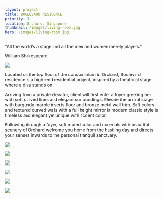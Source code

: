 ```yaml
---
layout: project
title: BOULEVARD RESIDENCE
priority: 3
location: Orchard, Singapore
thumbnail: /images/living-room.jpg
hero: /images/living-room.jpg
---
```


"All the world’s a stage and all the men and women merely players."

William Shakespeare

![](/images/foyer.jpg)

Located on the top floor of the condominium in Orchard, Boulevard residence is a high-end residential project, inspired by a theatrical stage where a diva stands on.

Arriving from a private elevator, client will first enter a foyer greeting her with soft curved lines and elegant surroundings. Elevate the arrival stage with burgundy marble inserts floor and bronze metal wall trim. Soft colors and textured curved walls with a full height mirror in modern classic style is timeless and elegant yet unique with accent color.

Following through a foyer, soft muted color and materials with beautiful scenery of Orchard welcome you home from the hustling day and directs your senses inwards to the personal tranquil sanctuary.

![](/images/living-room.jpg)

![](/images/dining.jpg)

![](/images/master-bedroom-copy.jpg)

![](/images/bedroom-front-tv-wall.jpg)

![](/images/bathroom.jpg)

![](/images/study-room.jpg)
